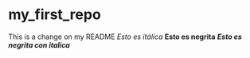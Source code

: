 # my_first_repo
This is a change on my README
*Esto es itálica*
**Esto es negrita**
**_Esto es negrita con italica_**
